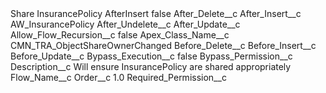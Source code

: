 <?xml version="1.0" encoding="UTF-8"?>
<CustomMetadata xmlns="http://soap.sforce.com/2006/04/metadata" xmlns:xsi="http://www.w3.org/2001/XMLSchema-instance" xmlns:xsd="http://www.w3.org/2001/XMLSchema">
    <label>Share InsurancePolicy AfterInsert</label>
    <protected>false</protected>
    <values>
        <field>After_Delete__c</field>
        <value xsi:nil="true"/>
    </values>
    <values>
        <field>After_Insert__c</field>
        <value xsi:type="xsd:string">AW_InsurancePolicy</value>
    </values>
    <values>
        <field>After_Undelete__c</field>
        <value xsi:nil="true"/>
    </values>
    <values>
        <field>After_Update__c</field>
        <value xsi:nil="true"/>
    </values>
    <values>
        <field>Allow_Flow_Recursion__c</field>
        <value xsi:type="xsd:boolean">false</value>
    </values>
    <values>
        <field>Apex_Class_Name__c</field>
        <value xsi:type="xsd:string">CMN_TRA_ObjectShareOwnerChanged</value>
    </values>
    <values>
        <field>Before_Delete__c</field>
        <value xsi:nil="true"/>
    </values>
    <values>
        <field>Before_Insert__c</field>
        <value xsi:nil="true"/>
    </values>
    <values>
        <field>Before_Update__c</field>
        <value xsi:nil="true"/>
    </values>
    <values>
        <field>Bypass_Execution__c</field>
        <value xsi:type="xsd:boolean">false</value>
    </values>
    <values>
        <field>Bypass_Permission__c</field>
        <value xsi:nil="true"/>
    </values>
    <values>
        <field>Description__c</field>
        <value xsi:type="xsd:string">Will ensure InsurancePolicy are shared appropriately</value>
    </values>
    <values>
        <field>Flow_Name__c</field>
        <value xsi:nil="true"/>
    </values>
    <values>
        <field>Order__c</field>
        <value xsi:type="xsd:double">1.0</value>
    </values>
    <values>
        <field>Required_Permission__c</field>
        <value xsi:nil="true"/>
    </values>
</CustomMetadata>
